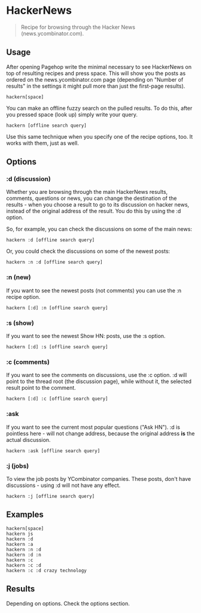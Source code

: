 # HackerNews

> Recipe for browsing through the Hacker News (news.ycombinator.com).

## Usage

After opening Pagehop write the minimal necessary to see HackerNews on top of resulting recipes and press space. This will show you the posts as ordered on the news.ycombinator.com page (depending on "Number of results" in the settings it might pull more than just the first-page results).

```
hackern[space]
```

You can make an offline fuzzy search on the pulled results. To do this, after you pressed space (look up) simply write your query.

```
hackern [offline search query]
```

Use this same technique when you specify one of the recipe options, too. It works with them, just as well.

## Options

### :d (discussion)

Whether you are browsing through the main HackerNews results, comments, questions or news, you can change the destination of the results - when you choose a result to go to its discussion on hacker news, instead of the original address of the result. You do this by using the :d option.

So, for example, you can check the discussions on some of the main news:

```
hackern :d [offline search query]
```

Or, you could check the discussions on some of the newest posts:

```
hackern :n :d [offline search query]
```

### :n (new)

If you want to see the newest posts (not comments) you can use the :n recipe option.

```
hackern [:d] :n [offline search query]
```

### :s (show)

If you want to see the newest Show HN: posts, use the :s option.

```
hackern [:d] :s [offline search query]
```

### :c (comments)

If you want to see the comments on discussions, use the :c option. :d will point to the thread root (the discussion page), while without it, the selected result point to the comment.

```
hackern [:d] :c [offline search query]
```

### :ask

If you want to see the current most popular questions ("Ask HN"). :d is pointless here - will not change address, because the original address **is** the actual discussion.

```
hackern :ask [offline search query]
```

### :j (jobs)

To view the job posts by YCombinator companies. These posts, don't have discussions - using :d will not have any effect.

```
hackern :j [offline search query]
```

## Examples

```
hackern[space]
hackern js
hackern :d
hackern :a
hackern :n :d
hackern :d :n
hackern :c
hackern :c :d
hackern :c :d crazy technology
```

## Results

Depending on options. Check the options section.